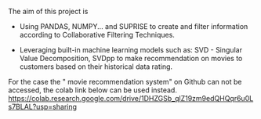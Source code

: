 The aim of this project is 

* Using PANDAS, NUMPY... and SUPRISE to create and filter information according to Collaborative Filtering Techniques.

* Leveraging built-in machine learning models such as: SVD - Singular Value Decomposition, SVDpp to make recommendation on movies to customers based on their historical data rating.

For the case the " movie recommendation system" on Github can not be accessed, the colab link below can be used instead. 
https://colab.research.google.com/drive/1DHZGSb_qlZ19zm9edQHQqr6u0Ls7BLAL?usp=sharing

